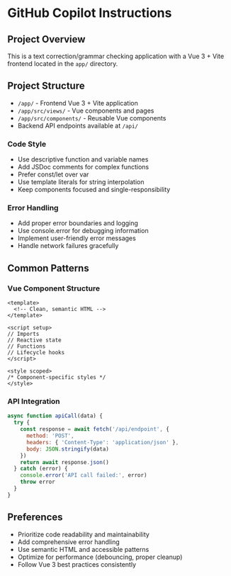 # GitHub Copilot Instructions

## Project Overview
This is a text correction/grammar checking application with a Vue 3 + Vite frontend located in the `app/` directory.

## Project Structure
- `/app/` - Frontend Vue 3 + Vite application
- `/app/src/views/` - Vue components and pages
- `/app/src/components/` - Reusable Vue components
- Backend API endpoints available at `/api/`


### Code Style
- Use descriptive function and variable names
- Add JSDoc comments for complex functions
- Prefer const/let over var
- Use template literals for string interpolation
- Keep components focused and single-responsibility

### Error Handling
- Add proper error boundaries and logging
- Use console.error for debugging information
- Implement user-friendly error messages
- Handle network failures gracefully

## Common Patterns


### Vue Component Structure
```vue
<template>
  <!-- Clean, semantic HTML -->
</template>

<script setup>
// Imports
// Reactive state
// Functions
// Lifecycle hooks
</script>

<style scoped>
/* Component-specific styles */
</style>
```

### API Integration
```javascript
async function apiCall(data) {
  try {
    const response = await fetch('/api/endpoint', {
      method: 'POST',
      headers: { 'Content-Type': 'application/json' },
      body: JSON.stringify(data)
    })
    return await response.json()
  } catch (error) {
    console.error('API call failed:', error)
    throw error
  }
}
```

## Preferences
- Prioritize code readability and maintainability
- Add comprehensive error handling
- Use semantic HTML and accessible patterns
- Optimize for performance (debouncing, proper cleanup)
- Follow Vue 3 best practices consistently
